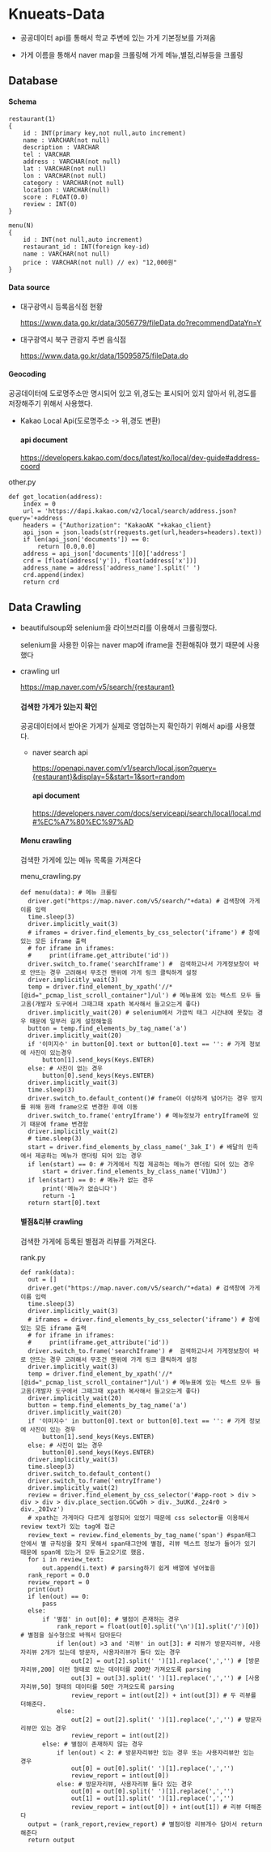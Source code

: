 # Knueats-Data
- 공공데이터 api를 통해서 학교 주변에 있는 가게 기본정보를 가져옴

- 가게 이름을 통해서 naver map을 크롤링해 가게 메뉴,별점,리뷰등을 크롤링

## Database
#### Schema
```
restaurant(1)
{
	id : INT(primary key,not null,auto increment)
	name : VARCHAR(not null)
	description : VARCHAR
	tel : VARCHAR
	address : VARCHAR(not null)
	lat : VARCHAR(not null)
	lon : VARCHAR(not null)
	category : VARCHAR(not null)
	location : VARCHAR(null)
	score : FLOAT(0.0)
	review : INT(0)
}

menu(N)
{
	id : INT(not null,auto increment)
	restaurant_id : INT(foreign key-id)
	name : VARCHAR(not null)
	price : VARCHAR(not null) // ex) "12,000원"
}
```
#### Data source
- 대구광역시 등록음식점 현황

  https://www.data.go.kr/data/3056779/fileData.do?recommendDataYn=Y
- 대구광역시 북구 관광지 주변 음식점

  https://www.data.go.kr/data/15095875/fileData.do
#### Geocoding
공공데이터에 도로명주소만 명시되어 있고 위,경도는 표시되어 있지 않아서 위,경도를 저장해주기 위해서 사용했다.
- Kakao Local Api(도로명주소 -> 위,경도 변환)
  #### api document
  
  https://developers.kakao.com/docs/latest/ko/local/dev-guide#address-coord

other.py
```
def get_location(address):
    index = 0
    url = 'https://dapi.kakao.com/v2/local/search/address.json?query='+address
    headers = {"Authorization": "KakaoAK "+kakao_client}
    api_json = json.loads(str(requests.get(url,headers=headers).text))
    if len(api_json['documents']) == 0:
        return [0.0,0.0]
    address = api_json['documents'][0]['address']
    crd = [float(address['y']), float(address['x'])]
    address_name = address['address_name'].split(' ')
    crd.append(index)
    return crd
```

## Data Crawling
- beautifulsoup와 selenium을 라이브러리를 이용해서 크롤링했다.

  selenium을 사용한 이유는 naver map에 iframe을 전환해줘야 했기 때문에 사용했다
- crawling url
  
  https://map.naver.com/v5/search/{restaurant}
  
  #### 검색한 가게가 있는지 확인
  공공데이터에서 받아온 가게가 실제로 영업하는지 확인하기 위해서 api를 사용했다.
  - naver search api
  
    https://openapi.naver.com/v1/search/local.json?query={restaurant}&display=5&start=1&sort=random
    
    #### api document
    
    https://developers.naver.com/docs/serviceapi/search/local/local.md#%EC%A7%80%EC%97%AD
  
  #### Menu crawling
  검색한 가게에 있는 메뉴 목록을 가져온다
  
  menu_crawling.py
  ```
  def menu(data): # 메뉴 크롤링
    driver.get("https://map.naver.com/v5/search/"+data) # 검색창에 가게이름 입력
    time.sleep(3)
    driver.implicitly_wait(3)
    # iframes = driver.find_elements_by_css_selector('iframe') # 창에 있는 모든 iframe 출력
    # for iframe in iframes:
    #     print(iframe.get_attribute('id'))
    driver.switch_to.frame('searchIframe') #  검색하고나서 가게정보창이 바로 안뜨는 경우 고려해서 무조건 맨위에 가게 링크 클릭하게 설정
    driver.implicitly_wait(3)
    temp = driver.find_element_by_xpath('//*[@id="_pcmap_list_scroll_container"]/ul') # 메뉴표에 있는 텍스트 모두 들고옴(개발자 도구에서 그때그때 xpath 복사해서 들고오는게 좋다)
    driver.implicitly_wait(20) # selenium에서 가끔씩 태그 시간내에 못찾는 경우 때문에 일부러 길게 설정해놓음
    button = temp.find_elements_by_tag_name('a')
    driver.implicitly_wait(20)
    if '이미지수' in button[0].text or button[0].text == '': # 가게 정보에 사진이 있는경우
        button[1].send_keys(Keys.ENTER) 
    else: # 사진이 없는 경우
        button[0].send_keys(Keys.ENTER)
    driver.implicitly_wait(3)
    time.sleep(3)
    driver.switch_to.default_content()# frame이 이상하게 넘어가는 경우 방지를 위해 원래 frame으로 변경한 후에 이동
    driver.switch_to.frame('entryIframe') # 메뉴정보가 entryIframe에 있기 때문에 frame 변경함
    driver.implicitly_wait(2)
    # time.sleep(3)
    start = driver.find_elements_by_class_name('_3ak_I') # 배달의 민족에서 제공하는 메뉴가 랜더링 되어 있는 경우
    if len(start) == 0: # 가게에서 직접 제공하는 메뉴가 랜더링 되어 있는 경우
        start = driver.find_elements_by_class_name('V1UmJ')
    if len(start) == 0: # 메뉴가 없는 경우
        print('메뉴가 없습니다')
        return -1
    return start[0].text
  ```
  #### 별점&리뷰 crawling
  검색한 가게에 등록된 별점과 리뷰를 가져온다.
  
  rank.py
  ```
  def rank(data):
    out = []
    driver.get("https://map.naver.com/v5/search/"+data) # 검색창에 가게이름 입력
    time.sleep(3)
    driver.implicitly_wait(3)
    # iframes = driver.find_elements_by_css_selector('iframe') # 창에 있는 모든 iframe 출력
    # for iframe in iframes:
    #     print(iframe.get_attribute('id'))
    driver.switch_to.frame('searchIframe') #  검색하고나서 가게정보창이 바로 안뜨는 경우 고려해서 무조건 맨위에 가게 링크 클릭하게 설정
    driver.implicitly_wait(3)
    temp = driver.find_element_by_xpath('//*[@id="_pcmap_list_scroll_container"]/ul') # 메뉴표에 있는 텍스트 모두 들고옴(개발자 도구에서 그때그때 xpath 복사해서 들고오는게 좋다)
    driver.implicitly_wait(20)
    button = temp.find_elements_by_tag_name('a')
    driver.implicitly_wait(20)
    if '이미지수' in button[0].text or button[0].text == '': # 가게 정보에 사진이 있는 경우
        button[1].send_keys(Keys.ENTER) 
    else: # 사진이 없는 경우
        button[0].send_keys(Keys.ENTER)
    driver.implicitly_wait(3)
    time.sleep(3)
    driver.switch_to.default_content()
    driver.switch_to.frame('entryIframe')
    driver.implicitly_wait(2)
    review = driver.find_element_by_css_selector('#app-root > div > div > div > div.place_section.GCwOh > div._3uUKd._2z4r0 > div._20Ivz') 
    # xpath는 가게마다 다르게 설정되어 있었기 때문에 css selector를 이용해서 review text가 있는 tag에 접근
    review_text = review.find_elements_by_tag_name('span') #span태그 안에서 별 규칙성을 찾지 못해서 span태그안에 별점, 리뷰 텍스트 정보가 들어가 있기 때문에 span에 있는거 모두 들고오기로 했음.
    for i in review_text:
        out.append(i.text) # parsing하기 쉽게 배열에 넣어놓음
    rank_report = 0.0
    review_report = 0
    print(out)
    if len(out) == 0:
        pass
    else:
        if '별점' in out[0]: # 별점이 존재하는 경우
            rank_report = float(out[0].split('\n')[1].split('/')[0]) # 별점을 실수형으로 바꿔서 담아둔다
            if len(out) >3 and '리뷰' in out[3]: # 리뷰가 방문자리뷰, 사용자리뷰 2개가 있는데 방문자, 사용자리뷰가 둘다 있는 경우
                out[2] = out[2].split(' ')[1].replace(',','') # [방문자리뷰,200] 이런 형태로 있는 데이터를 200만 가져오도록 parsing
                out[3] = out[3].split(' ')[1].replace(',','') # [사용자리뷰,50] 형태의 데이터를 50만 가져오도록 parsing
                review_report = int(out[2]) + int(out[3]) # 두 리뷰를 더해준다.
            else:
                out[2] = out[2].split(' ')[1].replace(',','') # 방문자리뷰만 있는 경우
                review_report = int(out[2])
        else: # 별점이 존재하지 않는 경우
            if len(out) < 2: # 방문자리뷰만 있는 경우 또는 사용자리뷰만 있는 경우
                out[0] = out[0].split(' ')[1].replace(',','')
                review_report = int(out[0])
            else: # 방문자리뷰, 사용자리뷰 둘다 있는 경우
                out[0] = out[0].split(' ')[1].replace(',','')
                out[1] = out[1].split(' ')[1].replace(',','')
                review_report = int(out[0]) + int(out[1]) # 리뷰 더해준다
    output = (rank_report,review_report) # 별점이랑 리뷰개수 담아서 return 해준다
    return output
  ```
